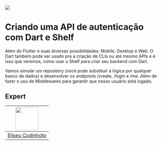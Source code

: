 <img src="https://storage.googleapis.com/golden-wind/experts-club/capa-github.svg" />

# Criando uma API de autenticação com Dart e Shelf

Além do Flutter e suas diversas possibilidades: Mobile, Desktop e Web. O Dart também pode ser usado pra a criação de CLIs ou até mesmo APIs e é isso que veremos, como usar o Shelf para criar seu backend com Dart.

Vamos simular um repository (você pode substituir a lógica por qualquer banco de dados) e desenvolver os endpoints /create, /login e /me. Além de fazer o uso de Middlewares para garantir que nosso usuário está logado.

## Expert

| [<img src="https://avatars.githubusercontent.com/u/11702749?v=4" width="75px;"/>](https://github.com/zeucxb) |
| :-: |
|[Eliseu Codinhoto](https://github.com/zeucxb)|